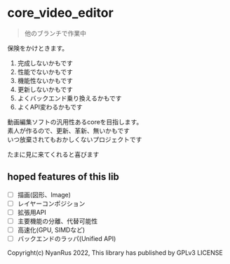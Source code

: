 # core_video_editor

>他のブランチで作業中

 
保険をかけときます。

1. 完成しないかもです
2. 性能でないかもです
3. 機能性ないかもです
4. 更新しないかもです
5. よくバックエンド乗り換えるかもです
6. よくAPI変わるかもです

動画編集ソフトの汎用性あるcoreを目指します。\
素人が作るので、更新、革新、無いかもです \
いつ放棄されてもおかしくないプロジェクトです

たまに見に来てくれると喜びます

## hoped features of this lib
- [ ] 描画(図形、Image)
- [ ] レイヤーコンポジション
- [ ] 拡張用API
- [ ] 主要機能の分離、代替可能性
- [ ] 高速化(GPU, SIMDなど)
- [ ] バックエンドのラッパ(Unified API)

Copyright(c) NyanRus 2022,
This library has published by GPLv3 LICENSE
